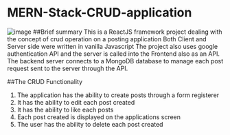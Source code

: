 # MERN-Stack-CRUD-application

![image](https://user-images.githubusercontent.com/55924606/198832754-18a2c9b1-b50c-416a-aeb7-9bd3b82792eb.png)
##Brief summary
This is a ReactJS framework project dealing with the concept of crud operation on a posting application
Both Client and Server side were written in vanilla Javascript
The project also uses google authentication API and the server is called into the Frontend also as an API.
The backend server connects to a MongoDB database to manage each post request sent to the server through the API.

##The CRUD Functionality
1) The application has the ability to create posts through a form registerer
2) It has the ability to edit each post created
3) It has the ability to like each posts
4) Each post created is displayed on the applications screen
5) The user has the ability to delete each post created
